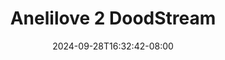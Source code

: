 --- 
title: "Anelilove 2  DoodStream"
description: "video bokeh Anelilove 2  DoodStream ig durasi panjang new"
date: 2024-09-28T16:32:42-08:00
file_code: "4vw0guhj0my6"
draft: false
cover: "9aa8q1g391nftffs.jpg"
tags: ["Anelilove", "DoodStream", "bokep-indo", "bokep-viral", "bokep-ig"]
length: 2328
fld_id: "1483141"
foldername: "Anelilove"
categories: ["Anelilove"]
views: 0
---